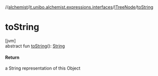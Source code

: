 //[alchemist](../../../index.md)/[it.unibo.alchemist.expressions.interfaces](../index.md)/[ITreeNode](index.md)/[toString](to-string.md)

# toString

[jvm]\
abstract fun [toString](to-string.md)(): [String](https://docs.oracle.com/javase/8/docs/api/java/lang/String.html)

#### Return

a String representation of this Object
